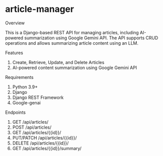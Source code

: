 # article-manager

Overview

This is a Django-based REST API for managing articles, including AI-powered summarization using Google Gemini API. The API supports CRUD operations and allows summarizing article content using an LLM.

Features

1. Create, Retrieve, Update, and Delete Articles
2. AI-powered content summarization using Google Gemini API

Requirements

1. Python 3.9+
2. Django 
3. Django REST Framework
4. Google-genai

Endpoints
1. GET /api/articles/
2. POST /api/articles/
3. GET /api/articles/{{id}}/ 
4. PUT/PATCH /api/articles/{{id}}/
5. DELETE /api/articles/{{id}}/
6. GET /api/articles/{{id}}/summary/

